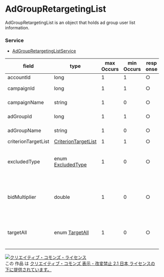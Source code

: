 # AdGroupRetargetingList
AdGroupRetargetingList is an object that holds ad group user list information.

### Service
+ [AdGroupRetargetingListService](../services/AdGroupRetargetingListService.md)

| field | type | max<br>Occurs | min<br>Occurs | resp<br>onse | add | set | remove | description | 
|---|---|---|---|---|---|---|---|---|
| accountId| long| 1| 1| ○| Ignore| Ignore| Ignore| Account ID. |
| campaignId| long| 1| 1| ○| Req| Req| Req| Campaign ID. |
| campaignName| string| 1| 0| ○| Ignore| Ignore| Ignore| Campaign name. |
| adGroupId| long| 1| 1| ○| Req| Req| Req| Ad group ID. |
| adGroupName| string| 1| 0| ○| Ignore| Ignore| Ignore| Ad group name. |
| criterionTargetList| <a href="./CriterionTargetList.md">CriterionTargetList</a>| 1| 1| ○| Req| Req| Req| Target list. |
| excludedType|enum <a href="./ExcludedType_AdGroupRetargetingList.md">ExcludedType</a>| 1| 0| ○| Opt| Opt| Req| Setting of target status<br>* Default: INCLUDED|
| bidMultiplier| double| 1| 0| ○| Opt| Opt| Ignore| Maximum CPC increase value.<br>* Default: 1.00|
| targetAll| enum <a href="./TargetAll.md">TargetAll</a>| 1|0| ○| Opt| Opt| Ignore| All users target setting.<br>* Default: DEACTIVE|

<a rel="license" href="http://creativecommons.org/licenses/by-nd/2.1/jp/"><img alt="クリエイティブ・コモンズ・ライセンス" style="border-width:0" src="https://i.creativecommons.org/l/by-nd/2.1/jp/88x31.png" /></a><br />この 作品 は <a rel="license" href="http://creativecommons.org/licenses/by-nd/2.1/jp/">クリエイティブ・コモンズ 表示 - 改変禁止 2.1 日本 ライセンスの下に提供されています。</a>
